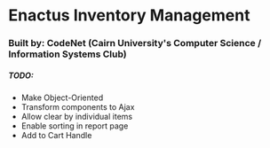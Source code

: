 # Enactus Inventory Management

### Built by: CodeNet (Cairn University's Computer Science / Information Systems Club)

##### TODO:

-   Make Object-Oriented
-   Transform components to Ajax
-   Allow clear by individual items
-   Enable sorting in report page
-   Add to Cart Handle